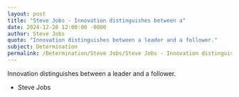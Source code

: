 ```yaml
---
layout: post
title: "Steve Jobs - Innovation distinguishes between a"
date: 2024-12-28 12:00:00 -0000
author: Steve Jobs
quote: "Innovation distinguishes between a leader and a follower."
subject: Determination
permalink: /Determination/Steve Jobs/Steve Jobs - Innovation distinguishes between a
---
```


Innovation distinguishes between a leader and a follower.

- Steve Jobs

